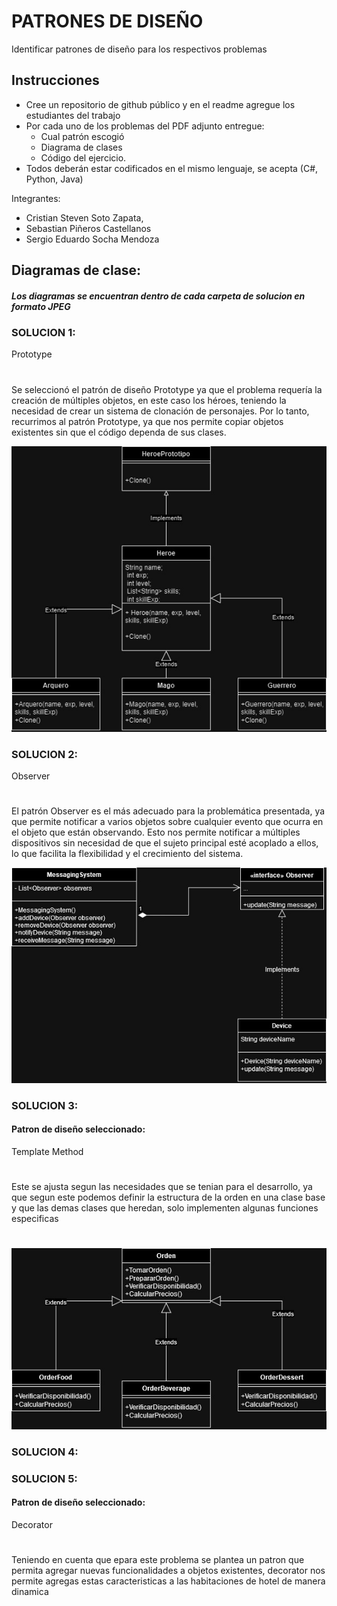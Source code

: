 # PATRONES DE DISEÑO

Identificar patrones de diseño para los respectivos problemas


## Instrucciones
  + Cree un repositorio de github público y en el readme agregue los estudiantes del trabajo
  + Por cada uno de los problemas del PDF adjunto entregue:
      + Cual patrón escogió
      + Diagrama de clases
      + Código del ejercicio.
  + Todos deberán estar codificados en el mismo lenguaje, se acepta (C#, Python, Java)



Integrantes: 
+ Cristian Steven Soto Zapata,
+ Sebastian Piñeros Castellanos
+ Sergio Eduardo Socha Mendoza


## Diagramas de clase:

##### Los diagramas se encuentran dentro de cada carpeta de solucion en formato JPEG


### SOLUCION 1:
Prototype
#
Se seleccionó el patrón de diseño Prototype ya que el problema requería la creación de múltiples objetos, en este caso los héroes, teniendo la necesidad de crear un sistema de clonación de personajes. Por lo tanto, recurrimos al patrón Prototype, ya que nos permite copiar objetos existentes sin que el código dependa de sus clases.


![Diagrama del proceso](./src/Diagramas/Solucion1_Heroe.jpg)


### SOLUCION 2:
Observer
#
El patrón Observer es el más adecuado para la problemática presentada, ya que permite notificar a varios objetos sobre cualquier evento que ocurra en el objeto que están observando. Esto nos permite notificar a múltiples dispositivos sin necesidad de que el sujeto principal esté acoplado a ellos, lo que facilita la flexibilidad y el crecimiento del sistema.

![Diagrama del proceso](./src/Diagramas/Solucion2_Notificaciones.jpg)
### SOLUCION 3:
#### Patron de diseño seleccionado: 
Template Method
#
Este se ajusta segun las necesidades que se tenian para el desarrollo, ya que segun este podemos definir la estructura de la orden en una clase base y que las demas clases que heredan, solo implementen algunas funciones especificas
#
![Diagrama del proceso](./src/Diagramas/Solucion3_restaurante.jpg)

### SOLUCION 4:

### SOLUCION 5:
#### Patron de diseño seleccionado: 
Decorator
#
Teniendo en cuenta que epara este problema se plantea un patron que permita agregar nuevas funcionalidades a objetos existentes, decorator nos permite agregas estas caracteristicas a las habitaciones de hotel de manera dinamica
#



